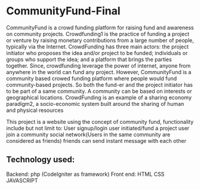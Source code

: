 # CommunityFund-Final
CommunityFund is a crowd funding platform for raising fund and awareness on community projects.
Crowdfunding1
is the practice of funding a project or venture by raising monetary contributions
from a large number of people, typically via the Internet. CrowdFunding has three main actors:
the project initiator who proposes the idea and/or project to be funded; individuals or groups who
support the idea; and a platform that brings the parties together. Since, crowdfunding leverage the
power of internet, anyone from anywhere in the world can fund any project. However, CommunityFund
is a community based crowed funding platform where people would fund community-based
projects. So both the fund-er and the project initiator has to be part of a same community. A
community can be based on interests or geographical locations. CrowdFunding is an example of
a sharing economy paradigm2, a socio-economic system built around the sharing of human and
physical resources

This project is a website using the concept of community fund, functionality include but not limit to:
User signup/login
user initiated/fund a project 
user join a community
social network(Users in the same community are considered as friends)
friends can send instant message with each other 

## Technology used:
Backend: php (CodeIgniter as framework)
Front end: HTML CSS JAVASCRIPT		
